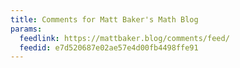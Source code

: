 ```yaml
---
title: Comments for Matt Baker's Math Blog
params:
  feedlink: https://mattbaker.blog/comments/feed/
  feedid: e7d520687e02ae57e4d00fb4498ffe91
---
```

